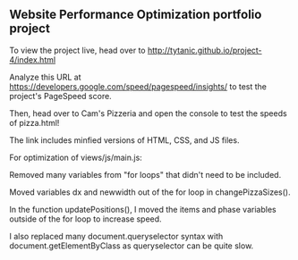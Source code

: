 ## Website Performance Optimization portfolio project

To view the project live, head over to http://tytanic.github.io/project-4/index.html

Analyze this URL at https://developers.google.com/speed/pagespeed/insights/ to test the project's PageSpeed score.

Then, head over to Cam's Pizzeria and open the console to test the speeds of pizza.html!



The link includes minfied versions of HTML, CSS, and JS files. 

For optimization of views/js/main.js:

Removed many variables from "for loops" that didn't need to be included.  

Moved variables dx and newwidth out of the for loop in changePizzaSizes().

In the function updatePositions(), I moved the items and phase variables outside of the for loop to increase speed. 

I also replaced many document.queryselector syntax with document.getElementByClass as queryselector can be quite slow. 


